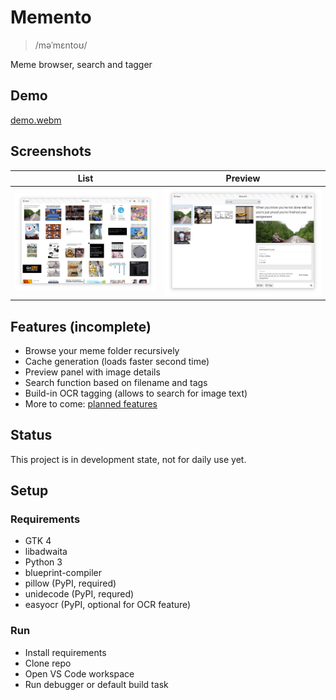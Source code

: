# Memento
> /məˈmɛntoʊ/

Meme browser, search and tagger

## Demo
[demo.webm](https://github.com/SelfRef/memento/assets/69125050/2e6b779f-91ea-4a8d-8982-8dbe896568ea)

## Screenshots
List | Preview
---|---
![list](assets/screenshots/grid.png) | ![preview](assets/screenshots/preview.png)


## Features (incomplete)
- Browse your meme folder recursively
- Cache generation (loads faster second time)
- Preview panel with image details
- Search function based on filename and tags
- Build-in OCR tagging (allows to search for image text)
- More to come: [planned features](https://github.com/SelfRef/memento/labels/enhancement)

## Status
This project is in development state, not for daily use yet.

## Setup

### Requirements
- GTK 4
- libadwaita
- Python 3
- blueprint-compiler
- pillow (PyPI, required)
- unidecode (PyPI, requred)
- easyocr (PyPI, optional for OCR feature)

### Run
- Install requirements
- Clone repo
- Open VS Code workspace
- Run debugger or default build task
